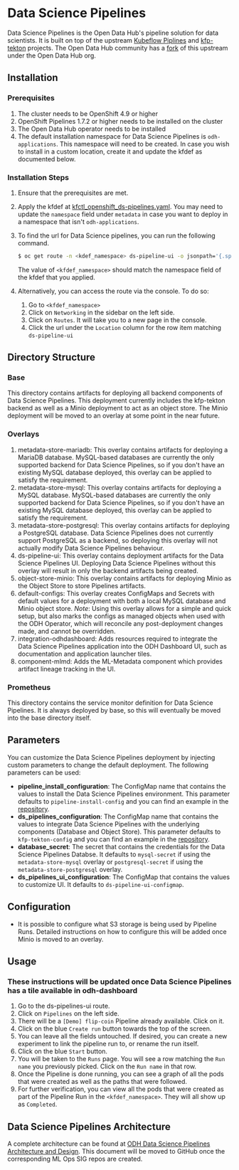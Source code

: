# Data Science Pipelines

Data Science Pipelines is the Open Data Hub's pipeline solution for data scientists. It is built on top of the upstream [Kubeflow Piplines](https://github.com/kubeflow/pipelines) and [kfp-tekton](https://github.com/kubeflow/kfp-tekton) projects. The Open Data Hub community has a [fork](https://github.com/opendatahub-io/data-science-pipelines) of this upstream under the Open Data Hub org.


## Installation

### Prerequisites

1. The cluster needs to be OpenShift 4.9 or higher
2. OpenShift Pipelines 1.7.2 or higher needs to be installed on the cluster
3. The Open Data Hub operator needs to be installed
4. The default installation namespace for Data Science Pipelines is `odh-applications`. This namespace will need to be created. In case you wish to install in a custom location, create it and update the kfdef as documented below.

### Installation Steps

1. Ensure that the prerequisites are met.
2. Apply the kfdef at [kfctl_openshift_ds-pipelines.yaml](https://github.com/opendatahub-io/odh-manifests/blob/master/kfdef/kfctl_openshift_ds-pipelines.yaml). You may need to update the `namespace` field under `metadata` in case you want to deploy in a namespace that isn't `odh-applications`.
3. To find the url for Data Science pipelines, you can run the following command.
    ```bash
    $ oc get route -n <kdef_namespace> ds-pipeline-ui -o jsonpath='{.spec.host}'
    ```
    The value of `<kfdef_namespace>` should match the namespace field of the kfdef that you applied.
4. Alternatively, you can access the route via the console. To do so:

    1. Go to `<kfdef_namespace>`
    2. Click on `Networking` in the sidebar on the left side.
    3. Click on `Routes`. It will take you to a new page in the console.
    4. Click the url under the `Location` column for the row item matching `ds-pipeline-ui`


## Directory Structure

### Base

This directory contains artifacts for deploying all backend components of Data Science Pipelines. This deployment currently includes the kfp-tekton backend as well as a Minio deployment to act as an object store. The Minio deployment will be moved to an overlay at some point in the near future.

### Overlays

1. metadata-store-mariadb: This overlay contains artifacts for deploying a MariaDB database. MySQL-based databases are currently the only supported backend for Data Science Pipelines, so if you don't have an existing MySQL database deployed, this overlay can be applied to satisfy the requirement.
2. metadata-store-mysql: This overlay contains artifacts for deploying a MySQL database. MySQL-based databases are currently the only supported backend for Data Science Pipelines, so if you don't have an existing MySQL database deployed, this overlay can be applied to satisfy the requirement.
3. metadata-store-postgresql: This overlay contains artifacts for deploying a PostgreSQL database. Data Science Pipelines does not currently support PostgreSQL as a backend, so deploying this overlay will not actually modify Data Science Pipelines behaviour.
4. ds-pipeline-ui: This overlay contains deployment artifacts for the Data Science Pipelines UI. Deploying Data Science Pipelines without this overlay will result in only the backend artifacts being created.
5. object-store-minio: This overlay contains artifacts for deploying Minio as the Object Store to store Pipelines artifacts.
6. default-configs: This overlay creates ConfigMaps and Secrets with default values for a deployment with both a local MySQL database and Minio object store. *Note*: Using this overlay allows for a simple and quick setup, but also marks the configs as managed objects when used with the ODH Operator, which will reconcile any post-deployment changes made, and cannot be overridden.
7. integration-odhdashboard: Adds resources required to integrate the Data Science Pipelines application into the ODH Dashboard UI, such as documentation and application launcher tiles.
8. component-mlmd: Adds the ML-Metadata component which provides artifact lineage tracking in the UI.

### Prometheus

This directory contains the service monitor definition for Data Science Pipelines. It is always deployed by base, so this will eventually be moved into the base directory itself.

## Parameters

You can customize the Data Science Pipelines deployment by injecting custom parameters to change the default deployment. The following parameters can be used:

* **pipeline_install_configuration**: The ConfigMap name that contains the values to install the Data Science Pipelines environment. This parameter defaults to `pipeline-install-config` and you can find an example in the [repository](./base/configmaps/pipeline-install-config.yaml).
* **ds_pipelines_configuration**: The ConfigMap name that contains the values to integrate Data Science Pipelines with the underlying components (Database and Object Store). This parameter defaults to `kfp-tekton-config` and you can find an example in the [repository](./base/configmaps/kfp-tekton-config.yaml).
* **database_secret**: The secret that contains the credentials for the Data Science Pipelines Databse. It defaults to `mysql-secret` if using the `metadata-store-mysql` overlay or `postgresql-secret` if using the `metadata-store-postgresql` overlay.
* **ds_pipelines_ui_configuration**: The ConfigMap that contains the values to customize UI. It defaults to `ds-pipeline-ui-configmap`.

## Configuration

* It is possible to configure what S3 storage is being used by Pipeline Runs. Detailed instructions on how to configure this will be added once Minio is moved to an overlay.

## Usage

### These instructions will be updated once Data Science Pipelines has a tile available in odh-dashboard

1. Go to the ds-pipelines-ui route.
2. Click on `Pipelines` on the left side.
3. There will be a `[Demo] flip-coin` Pipeline already available. Click on it.
4. Click on the blue `Create run` button towards the top of the screen.
5. You can leave all the fields untouched. If desired, you can create a new experiment to link the pipeline run to, or rename the run itself.
6. Click on the blue `Start` button.
7. You will be taken to the `Runs` page. You will see a row matching the `Run name` you previously picked. Click on the `Run name` in that row.
8. Once the Pipeline is done running, you can see a graph of all the pods that were created as well as the paths that were followed.
9. For further verification, you can view all the pods that were created as part of the Pipeline Run in the `<kfdef_namespace>`. They will all show up as `Completed`.

## Data Science Pipelines Architecture

A complete architecture can be found at [ODH Data Science Pipelines Architecture and Design](https://docs.google.com/document/d/1o-JS1uZKLZsMY3D16kl5KBdyBb-aV-kyD_XycdJOYpM/edit#heading=h.3aocw3evrps0). This document will be moved to GitHub once the corresponding ML Ops SIG repos are created.
